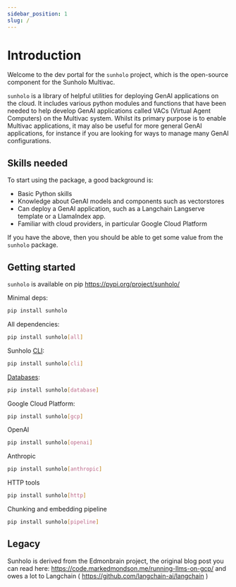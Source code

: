 ```yaml
---
sidebar_position: 1
slug: /
---
```


# Introduction

Welcome to the dev portal for the `sunholo` project, which is the open-source component for the Sunholo Multivac.

`sunholo` is a library of helpful utilities for deploying GenAI applications on the cloud.  It includes various python modules and functions that have been needed to help develop GenAI applications called VACs (Virtual Agent Computers) on the Multivac system.  Whilst its primary purpose is to enable Multivac applications, it may also be useful for more general GenAI applications, for instance if you are looking for ways to manage many GenAI configurations.


## Skills needed

To start using the package, a good background is:

* Basic Python skills
* Knowledge about GenAI models and components such as vectorstores
* Can deploy a GenAI application, such as a Langchain Langserve template or a LlamaIndex app.
* Familiar with cloud providers, in particular Google Cloud Platform

If you have the above, then you should be able to get some value from the `sunholo` package.

## Getting started

`sunholo` is available on pip https://pypi.org/project/sunholo/ 

Minimal deps:

```sh
pip install sunholo
```

All dependencies:

```sh
pip install sunholo[all]
```

Sunholo [CLI](cli):

```sh
pip install sunholo[cli]
```

[Databases](databases):

```sh
pip install sunholo[database]
```

Google Cloud Platform:

```sh
pip install sunholo[gcp]
```

OpenAI

```sh
pip install sunholo[openai]
```

Anthropic

```sh
pip install sunholo[anthropic]
```       

HTTP tools

```sh
pip install sunholo[http]
```

Chunking and embedding pipeline

```sh
pip install sunholo[pipeline]
```

## Legacy

Sunholo is derived from the Edmonbrain project, the original blog post you can read here: https://code.markedmondson.me/running-llms-on-gcp/ and owes a lot to Langchain ( https://github.com/langchain-ai/langchain )
